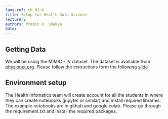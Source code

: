 ```yaml
---
lang-ref: ch.03-0        
title: Setup for Health Data Science
lecturer: 
authors: Prabin R. Shakya        
date:       
---                    
```


## Getting Data 
We will be using the MIMIC - IV dataset. The dataset is avaliable from [physionet.org](physionet.org). Please follow the instructions form the following [slide](https://docs.google.com/presentation/d/1xAOUGJtm-0iGJl1AS4NKo_5KxPTVEYkYZf4g_8vbK-g/edit#slide=id.p)

## Environment setup 
The Health Infomatics team will create account for all the students in where they can create notebooks (jupyter or similar) and install required libraries. The example notebooks are in github and google colab. Please go through the requirement.txt and install the required packages. 

